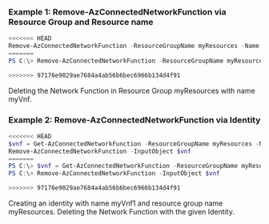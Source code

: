 ### Example 1: Remove-AzConnectedNetworkFunction via Resource Group and Resource name
```powershell
<<<<<<< HEAD
Remove-AzConnectedNetworkFunction -ResourceGroupName myResources -Name myVnf
=======
PS C:\> Remove-AzConnectedNetworkFunction -ResourceGroupName myResources -Name myVnf

>>>>>>> 97176e9029ae7684a4ab56b6bec6966b134d4f91
```

Deleting the Network Function in Resource Group myResources with name myVnf.

### Example 2: Remove-AzConnectedNetworkFunction via Identity
```powershell
<<<<<<< HEAD
$vnf = Get-AzConnectedNetworkFunction -ResourceGroupName myResources -Name myVnf1
Remove-AzConnectedNetworkFunction -InputObject $vnf
=======
PS C:\> $vnf = Get-AzConnectedNetworkFunction -ResourceGroupName myResources -Name myVnf1
PS C:\> Remove-AzConnectedNetworkFunction -InputObject $vnf

>>>>>>> 97176e9029ae7684a4ab56b6bec6966b134d4f91
```

Creating an identity with name myVnf1 and resource group name myResources. Deleting the Network Function with the given Identity.